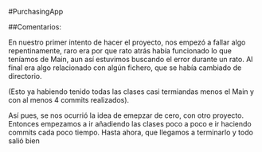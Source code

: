 #PurchasingApp

##Comentarios:

En nuestro primer intento de hacer el proyecto, nos empezó a fallar algo repentinamente, raro era por que rato atrás había funcionado lo que
teníamos de Main, aun así estuvimos buscando el error durante un rato. Al final era algo relacionado con algún fichero, que se había cambiado
de directorio.

(Esto ya habiendo tenido todas las clases casi termiandas menos el Main y con al menos 4 commits realizados).

Así pues, se nos ocurrió la idea de emepzar de cero, con otro proyecto. Entonces empezamos a ir añadiendo las clases poco a poco e ir haciendo commits
cada poco tiempo. Hasta ahora, que llegamos a terminarlo y todo salió bien
